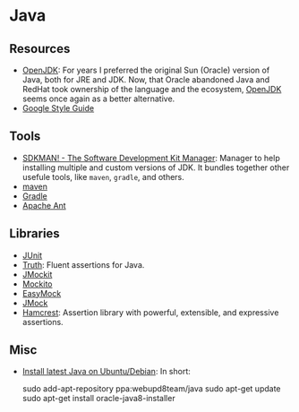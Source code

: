 Java
====

Resources
---------

 - [OpenJDK][openjdk]:
   For years I preferred the original Sun (Oracle) version of Java,
   both for JRE and JDK.  Now, that Oracle abandoned Java and RedHat
   took ownership of the language and the ecosystem, [OpenJDK][openjdk]
   seems once again as a better alternative.
 - [Google Style Guide](https://google.github.io/styleguide/javaguide.html)

Tools
-----

 - [SDKMAN! - The Software Development Kit Manager](https://sdkman.io/):
   Manager to help installing multiple and custom versions of JDK.
   It bundles together other usefule tools, like `maven`, `gradle`, and others.
 - [maven](https://maven.apache.org/)
 - [Gradle](https://gradle.org/)
 - [Apache Ant](http://ant.apache.org/)


Libraries
---------

 - [JUnit](http://junit.org/)
 - [Truth](http://google.github.io/truth/):
   Fluent assertions for Java.
 - [JMockit](http://jmockit.org/)
 - [Mockito](http://site.mockito.org/)
 - [EasyMock](http://www.easymock.org/)
 - [JMock](http://jmock.org/)
 - [Hamcrest](http://hamcrest.org/):
   Assertion library with powerful, extensible, and expressive assertions.


Misc
----

 - [Install latest Java on Ubuntu/Debian][java-ppa]:
   In short:
   
   sudo add-apt-repository ppa:webupd8team/java
   sudo apt-get update
   sudo apt-get install oracle-java8-installer


[openjdk]:	https://openjdk.java.net/
[java-ppa]:	http://www.webupd8.org/2012/09/install-oracle-java-8-in-ubuntu-via-ppa.html
